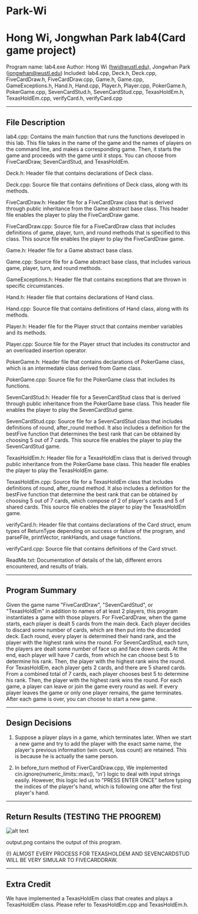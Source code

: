 # Park-Wi

Hong Wi, Jongwhan Park lab4(Card game project)
===========================
Program name: lab4.exe
Author: Hong Wi (hwi@wustl.edu), Jongwhan Park (jongwhan@wustl.edu)
Included: lab4.cpp, Deck.h, Deck.cpp, FiveCardDraw.h, FiveCardDraw.cpp, Game.h, Game.cpp, GameExceptions.h, Hand.h, Hand.cpp, Player.h, Player.cpp, PokerGame.h, PokerGame.cpp, SevenCardStud.h, SevenCardStud.cpp, TexasHoldEm.h, TexasHoldEm.cpp, verifyCard.h, verifyCard.cpp

----------------
File Description
----------------
lab4.cpp: Contains the main function that runs the functions developed in this lab. This file takes in the name of the game and the names of players on the command line, and makes a corresponding game. Then, it starts the game and proceeds with the game until it stops. You can choose from FiveCardDraw, SevenCardStud, and TexasHoldEm.

Deck.h: Header file that contains declarations of Deck class.

Deck.cpp: Source file that contains definitions of Deck class, along with its methods.

FiveCardDraw.h: Header file for a FiveCardDraw class that is derived through public inheritance from the Game abstract base class. This header file enables the player to play the FiveCardDraw game.

FiveCardDraw.cpp: Source file for a FiveCardDraw class that includes definitions of game, player, turn, and round methods that is specified to this class. This source file enables the player to play the FiveCardDraw game.

Game.h: Header file for a Game abstract base class.

Game.cpp: Source file for a Game abstract base class, that includes various game, player, turn, and round methods.

GameExceptions.h: Header file that contains exceptions that are thrown in specific circumstances.

Hand.h: Header file that contains declarations of Hand class.

Hand.cpp: Source file that contains definitions of Hand class, along with its methods.

Player.h: Header file for the Player struct that contains member variables and its methods.

Player.cpp: Source file for the Player struct that includes its constructor and an overloaded insertion operator.

PokerGame.h: Header file that contains declarations of PokerGame class, which is an intermedate class derived from Game class.

PokerGame.cpp: Source file for the PokerGame class that includes its functions.

SevenCardStud.h: Header file for a SevenCardStud class that is derived through public inheritance from the PokerGame base class. This header file enables the player to play the SevenCardStud game.

SevenCardStud.cpp: Source file for a SevenCardStud class that includes definitions of round, after_round method. It also includes a definition for the bestFive function that determines the best rank that can be obtained by choosing 5 out of 7 cards. This source file enables the player to play the SevenCardStud game.

TexasHoldEm.h: Header file for a TexasHoldEm class that is derived through public inheritance from the PokerGame base class. This header file enables the player to play the TexasHoldEm game.

TexasHoldEm.cpp: Source file for a TexasHoldEm class that includes definitions of round, after_round method. It also includes a definition for the bestFive function that determine the best rank that can be obtained by choosing 5 out of 7 cards, which compose of 2 of player's cards and 5 of shared cards. This source file enables the player to play the TexasHoldEm game.

verifyCard.h: Header file that contains declarations of the Card struct, enum types of ReturnType depending on success or failure of the program, and parseFile, printVector, rankHands, and usage functions.

verifyCard.cpp: Source file that contains definitions of the Card struct.

ReadMe.txt: Documentation of details of the lab, different errors encountered, and results of trials.

---------------
Program Summary
---------------
Given the game name "FiveCardDraw", "SevenCardStud", or "TexasHoldEm" in addition to names of at least 2 players, this program instantiates a game with those players. 
For FiveCardDraw, when the game starts, each player is dealt 5 cards from the main deck. Each player decides to discard some number of cards, which are then put into the discarded deck. Each round, every player is determined their hand rank, and the player with the highest rank wins the round.
For SevenCardStud, each turn, the players are dealt some number of face up and face down cards. At the end, each player will have 7 cards, from which he can choose best 5 to determine his rank. Then, the player with the highest rank wins the round.
For TexasHoldEm, each player gets 2 cards, and there are 5 shared cards. From a combined total of 7 cards, each player chooses best 5 to determine his rank. Then, the player with the highest rank wins the round.
For each game, a player can leave or join the game every round as well. If every player leaves the game or only one player remains, the game terminates. 
After each game is over, you can choose to start a new game. 


----------------
Design Decisions
----------------
1. Suppose a player plays in a game, which terminates later. When we start a new game and try to add the player with the exact same name, the player's previous information (win count, loss count) are retained. This is because he is actually the same person. 

2. In before_turn method of FiverCardDraw.cpp, We implemented cin.ignore(numeric_limits<streamsize>::max(), '\n') logic to deal with input strings easily. However, this logic led us to "PRESS ENTER ONCE" before typing the indices of the player's hand, which is following one after the first player's hand. 


--------------
Return Results (TESTING THE PROGREM)
--------------

![alt text](http://url/to/img.png)


output.png contains the output of this program.

(!) ALMOST EVERY PROCESS FOR TEXASHOLDEM AND SEVENCARDSTUD WILL BE VERY SIMULAR TO FIVECARDDRAW.

------------
Extra Credit
------------
We have implemented a TexasHoldEm class that creates and plays a TexasHoldEm class. 
Please refer to TexasHoldEm.cpp and TexasHoldEm.h.
